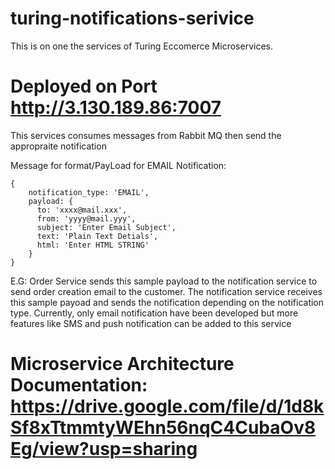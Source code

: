 # turing-notifications-serivice

This is on one the services of Turing Eccomerce Microservices. 


# Deployed on Port http://3.130.189.86:7007

This services consumes messages from Rabbit MQ then send the appropraite notification

Message for format/PayLoad for EMAIL Notification:

```
{
    notification_type: 'EMAIL',
    payload: {
      to: 'xxxx@mail.xxx',
      from: 'yyyy@mail.yyy',
      subject: 'Enter Email Subject',
      text: 'Plain Text Detials',
      html: 'Enter HTML STRING'
    }
}
```
E.G: Order Service sends this sample payload to the notification service to send order creation email to the customer.
The notification service receives this sample payoad and sends the notification depending on the notification type.
Currently, only email notification have been developed but more features like SMS and push notification can be added to this service




# Microservice Architecture Documentation: https://drive.google.com/file/d/1d8kSf8xTtmmtyWEhn56nqC4CubaOv8Eg/view?usp=sharing





